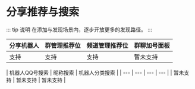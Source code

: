 # 分享推荐与搜索

<!-- > 在添加与发现场景内，逐步开放更多的发现路径。 -->

::: tip 说明
在添加与发现场景内，逐步开放更多的发现路径。
:::



| 分享机器人 | 群管理推荐位 | 频道管理推荐位 | 群聊加号面板 |
| --- | --- | --- | --- |
| 支持 | 支持 | 支持 | 暂未支持 |

| 机器人QQ号搜索 | 昵称搜索 | 机器人分类搜索 |
| --- | --- | --- | --- |
| 暂未支持 | 暂未支持 | 暂未支持 |
